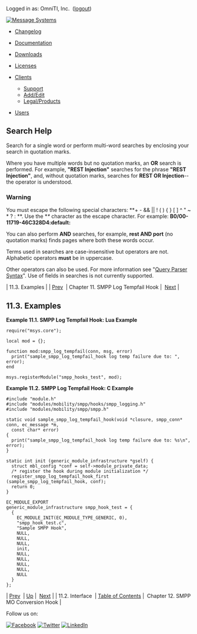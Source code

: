 Logged in as: OmniTI, Inc.  ([logout](https://support.messagesystems.com/logout.php))

[![Message Systems](https://support.messagesystems.com/images/ms-white205.png)](https://support.messagesystems.com/start.php) 

*   [Changelog](https://support.messagesystems.com/start.php?show=changelog)
*   [Documentation](https://support.messagesystems.com/docs/)
*   [Downloads](https://support.messagesystems.com/start.php)

*   [Licenses](https://support.messagesystems.com/license_summary.php)
*   <a href="">Clients</a>
    *   [Support](https://support.messagesystems.com/cs.php)
    *   [Add/Edit](https://support.messagesystems.com/edit_client.php)
    *   [Legal/Products](https://support.messagesystems.com/edit_products.php)
*   [Users](https://support.messagesystems.com/edit_customer.php)

## Search Help

Search for a single word or perform multi-word searches by enclosing your search in quotation marks.

Where you have multiple words but no quotation marks, an **OR** search is performed. For example, **"REST Injection"** searches for the phrase **"REST Injection"**, and, without quotation marks, searches for **REST OR Injection**--the operator is understood.

### Warning

You must escape the following special characters: **+ - && || ! ( ) { } [ ] ^ " ~ * ? : \**. Use the **\** character as the escape character. For example: **B0/00-11719-46C328D4\:default\:**

You can also perform **AND** searches, for example, **rest AND port** (no quotation marks) finds pages where both these words occur.

Terms used in searches are case-insensitive but operators are not. Alphabetic operators **must** be in uppercase.

Other operators can also be used. For more information see "[Query Parser Syntax](https://lucene.apache.org/core/old_versioned_docs/versions/3_0_0/queryparsersyntax.html)". Use of fields in searches is not currently supported.

| 11.3. Examples |
| [Prev](SMPPLogTempfailHook.interface.php)  | Chapter 11. SMPP Log Tempfail Hook |  [Next](SMPPMOConversionHook.php) |

## 11.3. Examples

<a name="SMPP_Log_Tempfail_Hook.lua"></a>

**Example 11.1. SMPP Log Tempfail Hook: Lua Example**

```
require("msys.core");

local mod = {};

function mod:smpp_log_tempfail(conn, msg, error)
  print("sample_smpp_log_tempfail_hook log temp failure due to: ", error);
end

msys.registerModule("smpp_hooks_test", mod);
```

<a name="SMPP_Log_Tempfail_Hook.c"></a>

**Example 11.2. SMPP Log Tempfail Hook: C Example**

```
#include "module.h"
#include "modules/mobility/smpp/hooks/smpp_logging.h"
#include "modules/mobility/smpp/smpp.h"

static void sample_smpp_log_tempfail_hook(void *closure, smpp_conn* conn, ec_message *m,
  const char* error)
{
  print("sample_smpp_log_tempfail_hook log temp failure due to: %s\n", error);
}

static int init (generic_module_infrastructure *gself) {
  struct mbl_config *conf = self->module_private_data;
  /* register the hook during module initialization */
  register_smpp_log_tempfail_hook_first (sample_smpp_log_tempfail_hook, conf);
  return 0;
}

EC_MODULE_EXPORT
generic_module_infrastructure smpp_hook_test = {
  {
    EC_MODULE_INIT(EC_MODULE_TYPE_GENERIC, 0),
    "smpp_hook_test.c",
    "Sample SMPP Hook",
    NULL,
    NULL,
    NULL,
    init,
    NULL,
    NULL,
    NULL,
    NULL,
    NULL
  }
};
```

| [Prev](SMPPLogTempfailHook.interface.php)  | [Up](SMPPLogTempfailHook.php) |  [Next](SMPPMOConversionHook.php) |
| 11.2. Interface  | [Table of Contents](index.php) |  Chapter 12. SMPP MO Conversion Hook |

Follow us on:

[![Facebook](https://support.messagesystems.com/images/icon-facebook.png)](http://www.facebook.com/messagesystems) [![Twitter](https://support.messagesystems.com/images/icon-twitter.png)](http://twitter.com/#!/MessageSystems) [![LinkedIn](https://support.messagesystems.com/images/icon-linkedin.png)](http://www.linkedin.com/company/message-systems)